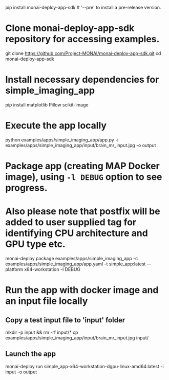 pip install monai-deploy-app-sdk  # '--pre' to install a pre-release version.

# Clone monai-deploy-app-sdk repository for accessing examples.
git clone https://github.com/Project-MONAI/monai-deploy-app-sdk.git
cd monai-deploy-app-sdk

# Install necessary dependencies for simple_imaging_app
pip install matplotlib Pillow scikit-image

# Execute the app locally
python examples/apps/simple_imaging_app/app.py -i examples/apps/simple_imaging_app/input/brain_mr_input.jpg -o output

# Package app (creating MAP Docker image), using `-l DEBUG` option to see progress.
# Also please note that postfix will be added to user supplied tag for identifying CPU architecture and GPU type etc.
monai-deploy package examples/apps/simple_imaging_app -c examples/apps/simple_imaging_app/app.yaml -t simple_app:latest --platform x64-workstation -l DEBUG

# Run the app with docker image and an input file locally
## Copy a test input file to 'input' folder
mkdir -p input && rm -rf input/*
cp examples/apps/simple_imaging_app/input/brain_mr_input.jpg input/
## Launch the app
monai-deploy run simple_app-x64-workstation-dgpu-linux-amd64:latest -i input -o output